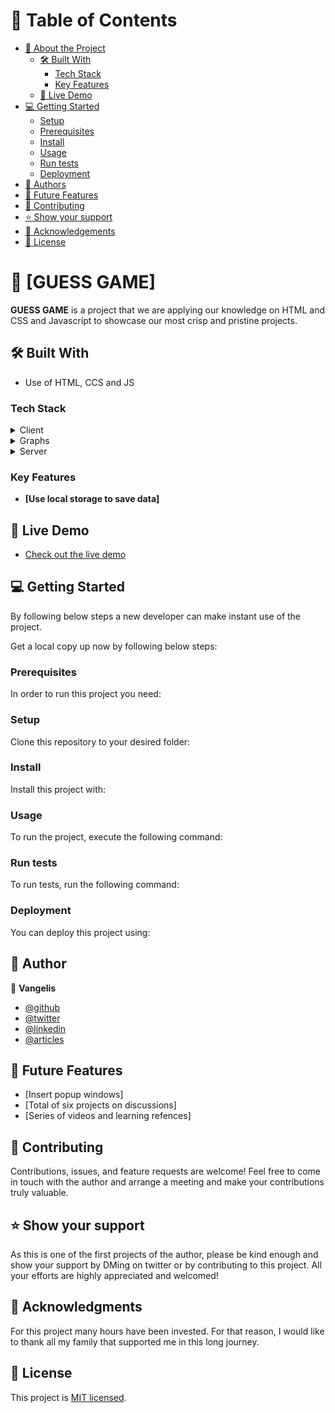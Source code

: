 # 📗 Table of Contents

- [📖 About the Project](#about-project)
  - [🛠 Built With](#built-with)
    - [Tech Stack](#tech-stack)
    - [Key Features](#key-features)
  - [🚀 Live Demo](#live-demo)
- [💻 Getting Started](#getting-started)
  - [Setup](#setup)
  - [Prerequisites](#prerequisites)
  - [Install](#install)
  - [Usage](#usage)
  - [Run tests](#run-tests)
  - [Deployment](#triangular_flag_on_post-deployment)
- [👥 Authors](#authors)
- [🔭 Future Features](#future-features)
- [🤝 Contributing](#contributing)
- [⭐️ Show your support](#support)
- [🙏 Acknowledgements](#acknowledgements)
- [📝 License](#license)

# 📖 [GUESS GAME] <a name="about-project"></a>

**GUESS GAME** is a project that we are applying our knowledge on HTML and CSS and Javascript to showcase our most crisp and pristine projects.

## 🛠 Built With <a name="built-with"></a>

- Use of HTML, CCS and JS

### Tech Stack <a name="tech-stack"></a>

<details>
  <summary>Client</summary>
  <ul>
    <li><a href="">HTML</a></li>
  </ul>
</details>

<details>
  <summary>Graphs</summary>
  <ul>
    <li><a href="">CCS</a></li>
  </ul>
</details>

<details>
<summary>Server</summary>
  <ul>
    <li><a href="">JAVASCRIPT</a></li>
  </ul>
</details>

### Key Features <a name="key-features"></a>

- **[Use local storage to save data]**

## 🚀 Live Demo <a name="live-demo"></a>

- <a href="https://vangelif.github.io/guess-game/">Check out the live demo</a>

## 💻 Getting Started <a name="getting-started"></a>

By following below steps a new developer can make instant use of the project.

Get a local copy up now by following below steps:

### Prerequisites

In order to run this project you need:

<!--
Example command:

```sh
 gem install rails
```
 -->

### Setup

Clone this repository to your desired folder:

<!--
Example commands:

```sh
  cd my-folder
  git clone git@github.com:myaccount/my-project.git
```
--->

### Install

Install this project with:

<!--
Example command:

```sh
  cd my-project
  gem install
```
--->

### Usage

To run the project, execute the following command:

<!--
Example command:

```sh
  rails server
```
--->

### Run tests

To run tests, run the following command:

<!--
Example command:

```sh
  bin/rails test test/models/article_test.rb
```
--->

### Deployment

You can deploy this project using:

<!--
Example:

```sh

```
 -->

## 👥 Author <a name="authors"></a>

👤 **Vangelis**

- [@github](https://github.com/vangelif)
- [@twitter](https://twitter.com/vangfot)
- [@linkedin](https://www.linkedin.com/in/vangfot/)
- [@articles](https://vangelis.website/essays)

## 🔭 Future Features <a name="future-features"></a>

- [Insert popup windows]
- [Total of six projects on discussions]
- [Series of videos and learning refences]

## 🤝 Contributing <a name="contributing"></a>

Contributions, issues, and feature requests are welcome! Feel free to come in touch with the author and arrange a meeting and make your contributions truly valuable.

## ⭐️ Show your support <a name="support"></a>

As this is one of the first projects of the author, please be kind enough and show your support by DMing on twitter or by contributing to this project. All your efforts are highly appreciated and welcomed!

## 🙏 Acknowledgments <a name="acknowledgements"></a>

For this project many hours have been invested. For that reason, I would like to thank all my family that supported me in this long journey.

## 📝 License <a name="license"></a>

This project is <a href="https://github.com/vangelif/Portfolio/blob/popup-window/license.md">MIT licensed</a>.
